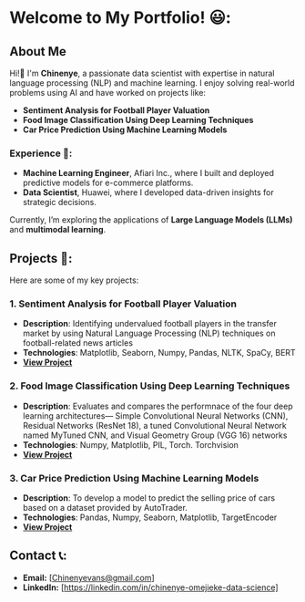 
# Welcome to My Portfolio! 😃:

## About Me
Hi!👋 I'm **Chinenye**, a passionate data scientist with expertise in 
natural language processing (NLP) and machine learning. I enjoy solving 
real-world problems using AI and have worked on projects like:

- **Sentiment Analysis for Football Player Valuation**
- **Food Image Classification Using Deep Learning Techniques**
- **Car Price Prediction Using Machine Learning Models**

### Experience 🧠:
- **Machine Learning Engineer**, Afiari Inc., where I built and deployed predictive models for e-commerce platforms.
- **Data Scientist**, Huawei, where I developed data-driven insights for strategic decisions.

Currently, I’m exploring the applications of **Large Language Models (LLMs)** and **multimodal learning**.


## Projects 👷:
Here are some of my key projects:

### 1. Sentiment Analysis for Football Player Valuation
- **Description**: Identifying undervalued football players in the transfer market by using Natural Language Processing (NLP) techniques on football-related news articles
- **Technologies**: Matplotlib, Seaborn, Numpy, Pandas, NLTK, SpaCy, BERT
- **[View Project](https://github.com/Chivans31/football-player-analysis)**
  
### 2. Food Image Classification Using Deep Learning Techniques
- **Description**:  Evaluates and compares the performnace of the four deep learning architectures— Simple Convolutional Neural Networks (CNN), Residual Networks (ResNet 18), a tuned Convolutional Neural Network named MyTuned CNN, and Visual Geometry Group (VGG 16) networks
- **Technologies**: Numpy, Matplotlib, PIL, Torch. Torchvision
- **[View Project](https://github.com/Chivans31/Image-Classification-using-Deep-Learning)**
  
### 3. Car Price Prediction Using Machine Learning Models
- **Description**: To develop a model to predict the selling price of cars based on a dataset provided by AutoTrader.
- **Technologies**: Pandas, Numpy, Seaborn, Matplotlib, TargetEncoder
- **[View Project](https://github.com/Chivans31/Car-Price-Prediction)**

## Contact 📞:
- **Email:** [Chinenyevans@gmail.com]
- **LinkedIn:** [https://linkedin.com/in/chinenye-omejieke-data-science]
